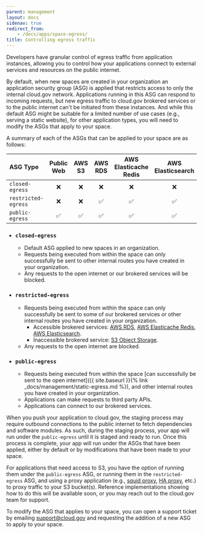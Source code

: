 ```yaml
---
parent: management
layout: docs
sidenav: true
redirect_from: 
    - /docs/apps/space-egress/
title: Controlling egress traffic
---
```


Developers have granular control of egress traffic from application instances, allowing you to control how your applications connect to external services and resources on the public internet.

By default, when new spaces are created in your organization an application security group (ASG) is applied that restricts access to only the internal cloud.gov network. Applications running in this ASG can respond to incoming requests, but new egress traffic to cloud.gov brokered services or to the public internet can't be initiated from these instances. And while this default ASG might be suitable for a limited number of use cases (e.g., serving a static website), for other application types, you will need to modify the ASGs that apply to your space.

A summary of each of the ASGs that can be applied to your space are as follows:

| ASG Type | Public Web | AWS S3 | AWS RDS | AWS Elasticache Redis | AWS Elasticsearch | Internal Routes |
| :-------- |  :-:  | :--: | :-------: | :---------------------: | :-----------------: | :---------------: |
| `closed-egress`     | ❌ | ❌ | ❌ | ❌ | ❌ | ✅ |
| `restricted-egress` | ❌  | ❌ | ✅ | ✅ | ✅ | ✅ |
| `public-egress`     | ✅  | ✅ | ✅ | ✅ | ✅ | ✅ | 


- ### `closed-egress`
  - Default ASG applied to new spaces in an organization.
  - Requests being executed from within the space can only successfully be sent to other internal routes you have created in your organization.
  - Any requests to the open internet or our brokered services will be blocked.

- ### `restricted-egress`
  - Requests being executed from within the space can only successfully be sent to some of our brokered services or other internal routes you have created in your organization.
    - Accessible brokered services: [AWS RDS](https://cloud.gov/docs/services/relational-database/), [AWS Elasticache Redis](https://cloud.gov/docs/services/aws-elasticache/), [AWS Elasticsearch](https://cloud.gov/docs/services/aws-elasticsearch/).
    - Inaccessible brokered service: [S3 Object Storage](https://cloud.gov/docs/services/s3/).
  - Any requests to the open internet are blocked.

- ### `public-egress`
  - Requests being executed from within the space [can successfully be sent to the open internet]({{ site.baseurl }}{% link _docs/management/static-egress.md %}), and other internal routes you have created in your organization.
  - Applications can make requests to third party APIs.
  - Applications can connect to our brokered services.

When you push your application to cloud.gov, the staging process may require outbound connections to the public internet to fetch dependencies and software modules. As such, during the staging process, your app will run under the `public-egress` until it is staged and ready to run. Once this process is complete, your app will run under the ASGs that have been applied, either by default or by modifications that have been made to your space.

For applications that need access to S3, you have the option of running them under the `public-egress` ASG, or running them in the `restricted-egress` ASG, and using a proxy application (e.g., [squid proxy](http://www.squid-cache.org/), [HA proxy](http://www.haproxy.org/), etc.) to proxy traffic to your S3 bucket(s). Reference implementations showing how to do this will be available soon, or you may reach out to the cloud.gov team for support.

To modify the ASG that applies to your space, you can open a support ticket by emailing [support@cloud.gov](mailto:support@cloud.gov) and requesting the addition of a new ASG to apply to your space.
